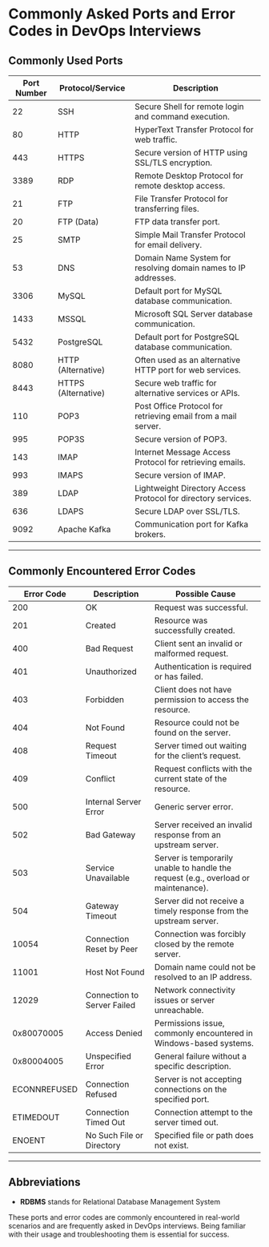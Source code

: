 # Commonly Asked Ports and Error Codes in DevOps Interviews

## **Commonly Used Ports**

| **Port Number** | **Protocol/Service**        | **Description**                                                                 |
|------------------|-----------------------------|---------------------------------------------------------------------------------|
| 22               | SSH                        | Secure Shell for remote login and command execution.                           |
| 80               | HTTP                       | HyperText Transfer Protocol for web traffic.                                   |
| 443              | HTTPS                      | Secure version of HTTP using SSL/TLS encryption.                               |
| 3389             | RDP                        | Remote Desktop Protocol for remote desktop access.                             |
| 21               | FTP                        | File Transfer Protocol for transferring files.                                 |
| 20               | FTP (Data)                 | FTP data transfer port.                                                        |
| 25               | SMTP                       | Simple Mail Transfer Protocol for email delivery.                              |
| 53               | DNS                        | Domain Name System for resolving domain names to IP addresses.                 |
| 3306             | MySQL                      | Default port for MySQL database communication.                                 |
| 1433             | MSSQL                      | Microsoft SQL Server database communication.                                   |
| 5432             | PostgreSQL                 | Default port for PostgreSQL database communication.                            |
| 8080             | HTTP (Alternative)         | Often used as an alternative HTTP port for web services.                       |
| 8443             | HTTPS (Alternative)        | Secure web traffic for alternative services or APIs.                           |
| 110              | POP3                       | Post Office Protocol for retrieving email from a mail server.                  |
| 995              | POP3S                      | Secure version of POP3.                                                        |
| 143              | IMAP                       | Internet Message Access Protocol for retrieving emails.                        |
| 993              | IMAPS                      | Secure version of IMAP.                                                        |
| 389              | LDAP                       | Lightweight Directory Access Protocol for directory services.                  |
| 636              | LDAPS                      | Secure LDAP over SSL/TLS.                                                      |
| 9092             | Apache Kafka               | Communication port for Kafka brokers.                                          |

---

## **Commonly Encountered Error Codes**

| **Error Code** | **Description**                                      | **Possible Cause**                                                                 |
|-----------------|------------------------------------------------------|-----------------------------------------------------------------------------------|
| 200             | OK                                                   | Request was successful.                                                          |
| 201             | Created                                              | Resource was successfully created.                                               |
| 400             | Bad Request                                          | Client sent an invalid or malformed request.                                     |
| 401             | Unauthorized                                         | Authentication is required or has failed.                                        |
| 403             | Forbidden                                            | Client does not have permission to access the resource.                          |
| 404             | Not Found                                            | Resource could not be found on the server.                                       |
| 408             | Request Timeout                                      | Server timed out waiting for the client’s request.                               |
| 409             | Conflict                                             | Request conflicts with the current state of the resource.                        |
| 500             | Internal Server Error                                | Generic server error.                                                            |
| 502             | Bad Gateway                                          | Server received an invalid response from an upstream server.                     |
| 503             | Service Unavailable                                  | Server is temporarily unable to handle the request (e.g., overload or maintenance). |
| 504             | Gateway Timeout                                      | Server did not receive a timely response from the upstream server.               |
| 10054           | Connection Reset by Peer                             | Connection was forcibly closed by the remote server.                             |
| 11001           | Host Not Found                                       | Domain name could not be resolved to an IP address.                              |
| 12029           | Connection to Server Failed                          | Network connectivity issues or server unreachable.                               |
| 0x80070005      | Access Denied                                        | Permissions issue, commonly encountered in Windows-based systems.                |
| 0x80004005      | Unspecified Error                                    | General failure without a specific description.                                  |
| ECONNREFUSED    | Connection Refused                                   | Server is not accepting connections on the specified port.                       |
| ETIMEDOUT       | Connection Timed Out                                 | Connection attempt to the server timed out.                                      |
| ENOENT          | No Such File or Directory                            | Specified file or path does not exist.                                           |

---
## **Abbreviations**
- **RDBMS** stands for Relational Database Management System

These ports and error codes are commonly encountered in real-world scenarios and are frequently asked in DevOps interviews. Being familiar with their usage and troubleshooting them is essential for success.
